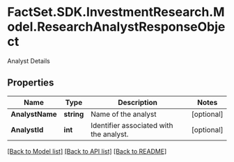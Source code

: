# FactSet.SDK.InvestmentResearch.Model.ResearchAnalystResponseObject
Analyst Details

## Properties

Name | Type | Description | Notes
------------ | ------------- | ------------- | -------------
**AnalystName** | **string** | Name of the analyst | [optional] 
**AnalystId** | **int** | Identifier associated with the analyst. | [optional] 

[[Back to Model list]](../README.md#documentation-for-models) [[Back to API list]](../README.md#documentation-for-api-endpoints) [[Back to README]](../README.md)

